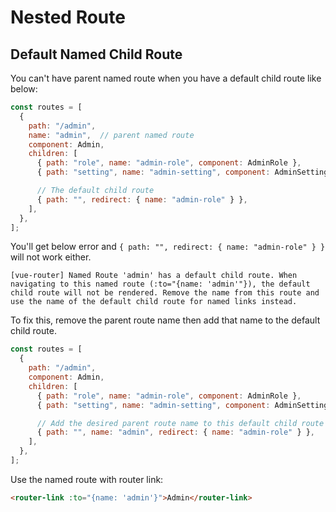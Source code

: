 # Nested Route

## Default Named Child Route

You can't have parent named route when you have a default child route like below:

```js
const routes = [
  {
    path: "/admin",
    name: "admin",  // parent named route
    component: Admin,
    children: [
      { path: "role", name: "admin-role", component: AdminRole },
      { path: "setting", name: "admin-setting", component: AdminSetting },

      // The default child route
      { path: "", redirect: { name: "admin-role" } },
    ],
  },
];
```

You'll get below error and `{ path: "", redirect: { name: "admin-role" } }` will not work either.

```text
[vue-router] Named Route 'admin' has a default child route. When navigating to this named route (:to="{name: 'admin'"}), the default child route will not be rendered. Remove the name from this route and use the name of the default child route for named links instead.
```

To fix this, remove the parent route name then add that name to the default child route.

```js
const routes = [
  {
    path: "/admin",
    component: Admin,
    children: [
      { path: "role", name: "admin-role", component: AdminRole },
      { path: "setting", name: "admin-setting", component: AdminSetting },

      // Add the desired parent route name to this default child route
      { path: "", name: "admin", redirect: { name: "admin-role" } },
    ],
  },
];
```

Use the named route with router link:

```html
<router-link :to="{name: 'admin'}">Admin</router-link>
```

